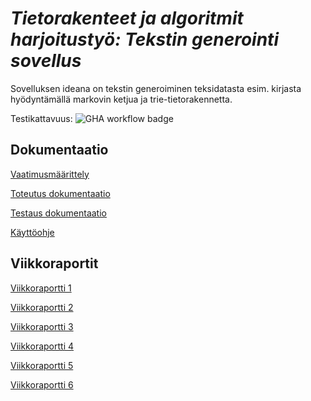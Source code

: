 # *Tietorakenteet ja algoritmit harjoitustyö: Tekstin generointi sovellus*

Sovelluksen ideana on tekstin generoiminen teksidatasta esim. kirjasta hyödyntämällä markovin ketjua ja trie-tietorakennetta. 

Testikattavuus: ![GHA workflow badge](https://github.com/lifeofborna/Tiralabra/workflows/CI/badge.svg)

## Dokumentaatio
[Vaatimusmäärittely](https://github.com/lifeofborna/Tiralabra/blob/main/dokumentaatio/vaatimusm%C3%A4%C3%A4rittely.md)

[Toteutus dokumentaatio](https://github.com/lifeofborna/Markov-Chain-Text-Generation-App/blob/main/dokumentaatio/toteutusdokumentti.md
)

[Testaus dokumentaatio](https://github.com/lifeofborna/Markov-Chain-Text-Generation-App/blob/main/dokumentaatio/testausdokumentaatio.md
)

[Käyttöohje](https://github.com/lifeofborna/Markov-Chain-Text-Generation-App/blob/main/dokumentaatio/k%C3%A4ytt%C3%B6ohje.md)

## Viikkoraportit
[Viikkoraportti 1](https://github.com/lifeofborna/Tiralabra/blob/main/dokumentaatio/Viikkoraportti%201.md)

[Viikkoraportti 2](https://github.com/lifeofborna/Tiralabra/blob/main/dokumentaatio/viikkoraportti2.md)

[Viikkoraportti 3](https://github.com/lifeofborna/Markov-Chain-Text-Generation-App/blob/main/dokumentaatio/viikkoraportti3.md)

[Viikkoraportti 4](https://github.com/lifeofborna/Markov-Chain-Text-Generation-App/blob/main/dokumentaatio/viikkoraportti4.md)

[Viikkoraportti 5](https://github.com/lifeofborna/Markov-Chain-Text-Generation-App/blob/main/dokumentaatio/viikkoraportti5.md)

[Viikkoraportti 6](https://github.com/lifeofborna/Markov-Chain-Text-Generation-App/blob/main/dokumentaatio/viikkoraportti6.md)

